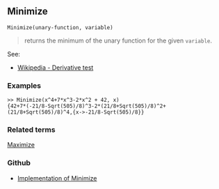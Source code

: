 ## Minimize

```
Minimize(unary-function, variable) 
```

> returns the minimum of the unary function for the given `variable`.
	
See:
* [Wikipedia - Derivative test](https://en.wikipedia.org/wiki/Derivative_test)
	
### Examples

```
>> Minimize(x^4+7*x^3-2*x^2 + 42, x) 
{42+7*(-21/8-Sqrt(505)/8)^3-2*(21/8+Sqrt(505)/8)^2+(21/8+Sqrt(505)/8)^4,{x->-21/8-Sqrt(505)/8}}
```

### Related terms 
[Maximize](Maximize.md) 

### Github

* [Implementation of Minimize](https://github.com/axkr/symja_android_library/blob/master/symja_android_library/matheclipse-core/src/main/java/org/matheclipse/core/builtin/MinMaxFunctions.java#L411) 
